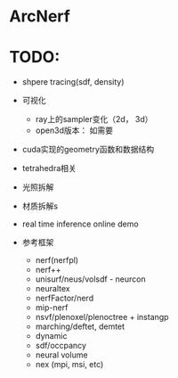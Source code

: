 # ArcNerf


# TODO:
- shpere tracing(sdf, density)
- 可视化
  - ray上的sampler变化（2d， 3d）
  - open3d版本： 如需要
- cuda实现的geometry函数和数据结构
- tetrahedra相关

- 光照拆解
- 材质拆解s

- real time inference online demo

- 参考框架
  - nerf(nerfpl)
  - nerf++
  - unisurf/neus/volsdf - neurcon
  - neuraltex
  - nerfFactor/nerd
  - mip-nerf
  - nsvf/plenoxel/plenoctree + instangp
  - marching/deftet, demtet
  - dynamic
  - sdf/occpancy
  - neural volume
  - nex (mpi, msi, etc)
